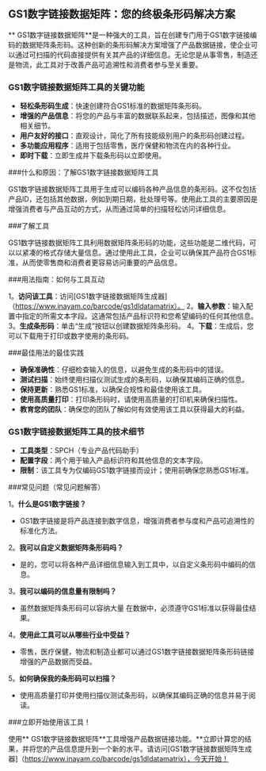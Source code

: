 ## GS1数字链接数据矩阵：您的终极条形码解决方案

** GS1数字链接数据矩阵**是一种强大的工具，旨在创建专门用于GS1数字链接编码的数据矩阵条形码。这种创新的条形码解决方案增强了产品数据链接，使企业可以通过可扫描的代码直接提供有关其产品的详细信息。无论您是从事零售，制造还是物流，此工具对于改善产品可追溯性和消费者参与至关重要。

### GS1数字链接数据矩阵工具的关键功能

-  **轻松条形码生成**：快速创建符合GS1标准的数据矩阵条形码。
-  **增强的产品信息**：将您的产品与丰富的数据联系起来，包括描述，图像和其他相关细节。
-  **用户友好的接口**：直观设计，简化了所有技能级别用户的条形码创建过程。
-  **多功能应用程序**：适用于包括零售，医疗保健和物流在内的各种行业。
-  **即时下载**：立即生成并下载条形码以立即使用。

###什么和原因：了解GS1数字链接数据矩阵工具

GS1数字链接数据矩阵工具用于生成可以编码各种产品信息的条形码。这不仅包括产品ID，还包括其他数据，例如到期日期，批处理号等。使用此工具的主要原因是增强消费者与产品互动的方式，从而通过简单的扫描轻松访问详细信息。

###了解工具

GS1数字链接数据矩阵工具利用数据矩阵条形码的功能，这些功能是二维代码，可以以紧凑的格式存储大量信息。通过使用此工具，企业可以确保其产品符合GS1标准，从而使零售商和消费者更容易访问重要的产品信息。

###用法指南：如何与工具互动

1。**访问该工具**：访问[GS1数字链接数据矩阵生成器]（https://www.inayam.co/barcode/gs1dldatamatrix）。
2。**输入参数**：输入配置中指定的所需文本字段。这通常包括产品标识符和您希望编码的任何其他信息。
3。**生成条形码**：单击“生成”按钮以创建数据矩阵条形码。
4。**下载**：生成后，您可以下载用于打印或数字使用的条形码。

###最佳用法的最佳实践

-  **确保准确性**：仔细检查输入的信息，以避免生成的条形码中的错误。
-  **测试扫描**：始终使用扫描仪测试生成的条形码，以确保其编码正确的信息。
-  **保持更新**：熟悉GS1标准，以确保合规性和最佳使用该工具。
-  **使用高质量打印**：打印条形码时，请使用高质量的打印机来确保扫描性。
-  **教育您的团队**：确保您的团队了解如何有效使用该工具以获得最大的利益。

### GS1数字链接数据矩阵工具的技术细节

-  **工具类型**：SPCH（专业产品代码助手）
-  **配置字段**：两个用于输入产品标识符和其他信息的文本字段。
-  **限制**：该工具专为仅编码GS1数字链接而设计；使用前确保您熟悉GS1标准。

###常见问题（常见问题解答）

1。**什么是GS1数字链接？**
-  GS1数字链接是将产品连接到数字信息，增强消费者参与度和产品可追溯性的标准化方法。

2。**我可以自定义数据矩阵条形码吗？**
- 是的，您可以将各种产品详细信息输入到工具中，以自定义条形码中编码的信息。

3。**我可以编码的信息量有限制吗？**
- 虽然数据矩阵条形码可以容纳大量 在数据中，必须遵守GS1标准以获得最佳结果。

4。**使用此工具可以从哪些行业中受益？**
- 零售，医疗保健，物流和制造业都可以通过GS1数字链接数据矩阵条形码链接增强的产品数据而受益。

5。**如何确保我的条形码可以扫描？**
- 使用高质量打印并使用扫描仪测试条形码，以确保其编码正确的信息并易于阅读。

###立即开始使用该工具！

使用** GS1数字链接数据矩阵**工具增强产品数据链接功能。**立即计算您的结果，并将您的产品信息提升到一个新的水平。请访问[GS1数字链接数据矩阵生成器]（https://www.inayam.co/barcode/gs1dldatamatrix），今天开始！